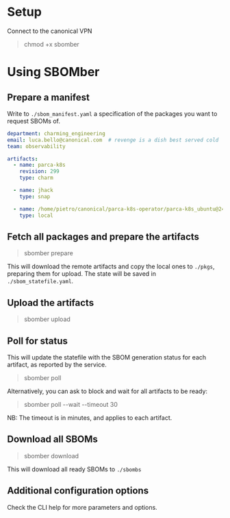 # Setup

Connect to the canonical VPN

> chmod +x sbomber


# Using SBOMber
## Prepare a manifest

Write to `./sbom_manifest.yaml` a specification of the packages you want to request SBOMs of.
```yaml
department: charming_engineering
email: luca.bello@canonical.com  # revenge is a dish best served cold
team: observability

artifacts:
  - name: parca-k8s
    revision: 299
    type: charm

  - name: jhack
    type: snap

  - name: /home/pietro/canonical/parca-k8s-operator/parca-k8s_ubuntu@24.04-amd64.charm
    type: local
```


## Fetch all packages and prepare the artifacts

> sbomber prepare

This will download the remote artifacts and copy the local ones to `./pkgs`, preparing them for upload.
The state will be saved in `./sbom_statefile.yaml`.


## Upload the artifacts

> sbomber upload


## Poll for status

This will update the statefile with the SBOM generation status for each artifact, as reported by the service. 
> sbomber poll

Alternatively, you can ask to block and wait for all artifacts to be ready:

> sbomber poll --wait --timeout 30  

NB: The timeout is in minutes, and applies to each artifact.


## Download all SBOMs

> sbomber download
 
This will download all ready SBOMs to `./sbombs`


## Additional configuration options

Check the CLI help for more parameters and options.

